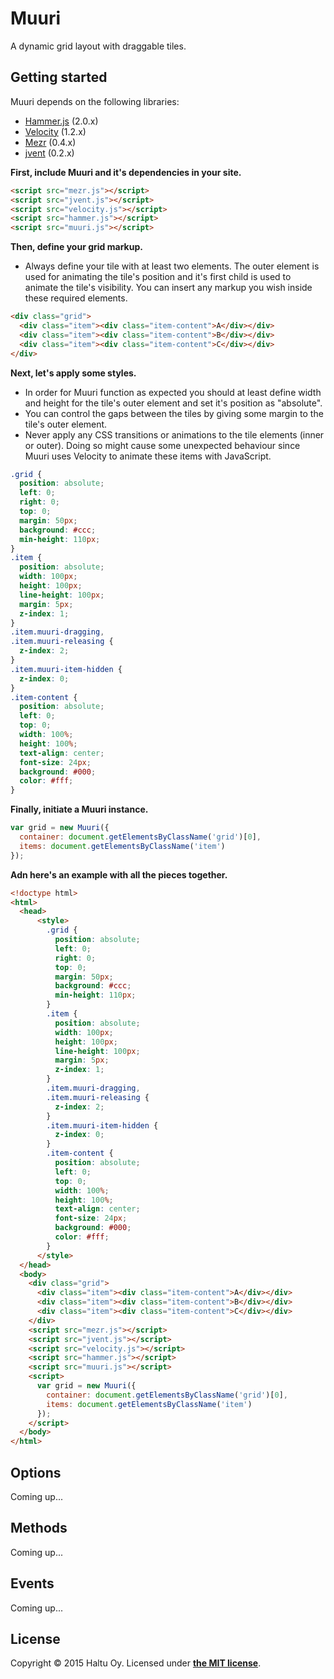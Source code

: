 # Muuri

A dynamic grid layout with draggable tiles.

## Getting started

Muuri depends on the following libraries:
* [Hammer.js](https://github.com/hammerjs/hammer.js) (2.0.x)
* [Velocity](https://github.com/julianshapiro/velocity) (1.2.x)
* [Mezr](https://github.com/niklasramo/mezr) (0.4.x)
* [jvent](https://github.com/pazguille/jvent) (0.2.x)

**First, include Muuri and it's dependencies in your site.**

```html
<script src="mezr.js"></script>
<script src="jvent.js"></script>
<script src="velocity.js"></script>
<script src="hammer.js"></script>
<script src="muuri.js"></script>
```

**Then, define your grid markup.**

* Always define your tile with at least two elements. The outer element is used for animating the tile's position and it's first child is used to animate the tile's visibility. You can insert any markup you wish inside these required elements.

```html
<div class="grid">
  <div class="item"><div class="item-content">A</div></div>
  <div class="item"><div class="item-content">B</div></div>
  <div class="item"><div class="item-content">C</div></div>
</div>
```

**Next, let's apply some styles.**

* In order for Muuri function as expected you should at least define width and height for the tile's outer element and set it's position as "absolute".
* You can control the gaps between the tiles by giving some margin to the tile's outer element.
* Never apply any CSS transitions or animations to the tile elements (inner or outer). Doing so might cause some unexpected behaviour since Muuri uses Velocity to animate these items with JavaScript.

```css
.grid {
  position: absolute;
  left: 0;
  right: 0;
  top: 0;
  margin: 50px;
  background: #ccc;
  min-height: 110px;
}
.item {
  position: absolute;
  width: 100px;
  height: 100px;
  line-height: 100px;
  margin: 5px;
  z-index: 1;
}
.item.muuri-dragging,
.item.muuri-releasing {
  z-index: 2;
}
.item.muuri-item-hidden {
  z-index: 0;
}
.item-content {
  position: absolute;
  left: 0;
  top: 0;
  width: 100%;
  height: 100%;
  text-align: center;
  font-size: 24px;
  background: #000;
  color: #fff;
}
```

**Finally, initiate a Muuri instance.**

```javascript
var grid = new Muuri({
  container: document.getElementsByClassName('grid')[0],
  items: document.getElementsByClassName('item')
});
```

**Adn here's an example with all the pieces together.**

```html
<!doctype html>
<html>
  <head>
      <style>
        .grid {
          position: absolute;
          left: 0;
          right: 0;
          top: 0;
          margin: 50px;
          background: #ccc;
          min-height: 110px;
        }
        .item {
          position: absolute;
          width: 100px;
          height: 100px;
          line-height: 100px;
          margin: 5px;
          z-index: 1;
        }
        .item.muuri-dragging,
        .item.muuri-releasing {
          z-index: 2;
        }
        .item.muuri-item-hidden {
          z-index: 0;
        }
        .item-content {
          position: absolute;
          left: 0;
          top: 0;
          width: 100%;
          height: 100%;
          text-align: center;
          font-size: 24px;
          background: #000;
          color: #fff;
        }
      </style>
  </head>
  <body>
    <div class="grid">
      <div class="item"><div class="item-content">A</div></div>
      <div class="item"><div class="item-content">B</div></div>
      <div class="item"><div class="item-content">C</div></div>
    </div>
    <script src="mezr.js"></script>
    <script src="jvent.js"></script>
    <script src="velocity.js"></script>
    <script src="hammer.js"></script>
    <script src="muuri.js"></script>
    <script>
      var grid = new Muuri({
        container: document.getElementsByClassName('grid')[0],
        items: document.getElementsByClassName('item')
      });
    </script>
  </body>
</html>
```

## Options

Coming up...

## Methods

Coming up...

## Events

Coming up...

## License

Copyright &copy; 2015 Haltu Oy. Licensed under **[the MIT license](LICENSE.md)**.

